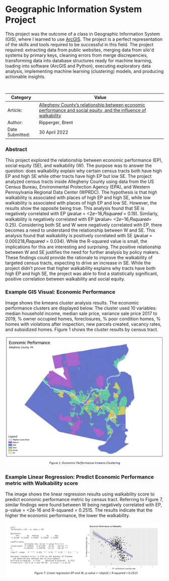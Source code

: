 # Geographic Information System Project

This project was the outcome of a class in Geographic Information System (GIS), where I learned to use [ArcGIS](https://www.arcgis.com/index.html). The project is a perfect representation of the skills and tools required to be successful in this field. The project required: extracting data from public websites, merging data from silo'd systems by primary keys, cleaning errors from merge discrepencies, transforming data into database structures ready for machine learning, loading into software (ArcGIS and Python), executing exploratory data analysis, implementing machine learning (clustering) models, and producing actionable insights.

<br>

|Category       |Value                                                                              |
|---------------|-----------------------------------------------------------------------------------|
|Article: |[Allegheny County’s relationship between economic performance and social equity, and the influence of walkability](https://bmripper.github.io/Allegheny_PA_relationship_EP_SE_walk.pdf)|
|Author:        |Ripperger, Brent                                                                   |
|Date Submitted:|30 April 2022                                                                      |


### Abstract

This project explored the relationship between economic performance (EP), social equity (SE), and walkability (W). The purpose was to answer the question: does walkability explain why certain census tracts both have high EP and high SE while other tracts have high EP but low SE. The project analyzed census tracts inside Allegheny County using data from the US Census Bureau, Environmental Protection Agency (EPA), and Western Pennsylvania Regional Data Center (WPRDC). The hypothesis is that high walkability is associated with places of high EP and high SE, while low walkability is associated with places of high EP and low SE. However, the results show the opposite being true. This analysis found that SE is negatively correlated with EP (𝑝𝑣𝑎𝑙𝑢𝑒 = <2𝑒−16,𝑅𝑠𝑞𝑢𝑎𝑟𝑒𝑑 = 0.19). Similarly, walkability is negatively correlated with EP (𝑝𝑣𝑎𝑙𝑢𝑒= <2𝑒−16,𝑅𝑠𝑞𝑢𝑎𝑟𝑒𝑑= 0.25). Considering both SE and W were negatively correlated with EP, there becomes a need to understand the relationship between W and SE. This analysis found that walkability is positively correlated with SE (𝑝𝑣𝑎𝑙𝑢𝑒 = 0.000218,𝑅𝑠𝑞𝑢𝑎𝑟𝑒𝑑 = 0.034). While the R-squared value is small, the implications for this are interesting and surprising. The positive relationship between W and SE justifies the need for further analysis by policy makers. These findings could provide the rationale to improve the walkability of targeted census tracts, expecting to drive an increase in SE. While the project didn’t prove that higher walkability explains why tracts have both high EP and high SE, the project was able to find a statistically significant, positive correlation between walkability and social equity.

### Example GIS Visual: Economic Performance

Image shows the kmeans cluster analysis results. The economic performance clusters are displayed below. The cluster used 10 variables: median household income, median sale price, variance sale price 2017 to 2019, % owner occupied homes, foreclosures, % poor condition homes, % homes with violations after inspection, new parcels created, vacancy rates, and subsidized homes. Figure 1 shows the cluster results by census tract.

![](Allegheny_economic_performance_kmeans.PNG)

### Example Linear Regression: Predict Economic Performance metric with Walkability score

The image shows the linear regression results using walkability score to predict economic performance metric by census tract. Referring to Figure 7, similar findings were found between W being negatively correlated with EP, p-value = <2e-16 and R-squared = 0.2515. The results indicate that the higher the economic performance, the lower the walkability.

![](Allegheny_economic_performance_walkability_linear_regression.PNG)

